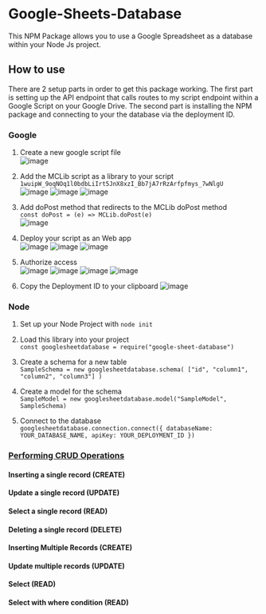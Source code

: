 # Google-Sheets-Database
This NPM Package allows you to use a Google Spreadsheet as a database within your Node Js project.

## How to use
There are 2 setup parts in order to get this package working. The first part is setting up the API endpoint that calls routes to my script endpoint within a Google Script on your Google Drive. The second part is installing the NPM package and connecting to your the database via the deployment ID.


### Google
1. Create a new google script file \
![image](https://user-images.githubusercontent.com/53892067/204195998-9b9f3ef1-f8f8-4703-ae52-e43cb0316ee5.png)

2. Add the MCLib script as a library to your script `1wuipW_9oqNOq1l0bdbLiIrt5JnX8xzI_Bb7jA7rRzArfpfmys_7wNlgU` \
![image](https://user-images.githubusercontent.com/53892067/204196077-08e543dc-8433-4cc7-af9f-8580a06168ce.png)
![image](https://user-images.githubusercontent.com/53892067/204196135-6e16a89a-e602-416b-bec4-7852c8d4e4a3.png)
![image](https://user-images.githubusercontent.com/53892067/204196153-2033f8cd-1a42-4091-b551-1728f7a756be.png)


3. Add doPost method that redirects to the MCLib doPost method \
`const doPost = (e) => MCLib.doPost(e)`\
![image](https://user-images.githubusercontent.com/53892067/204196288-eb0e525c-92c6-4391-8a1c-351f95086d90.png)

4. Deploy your script as an Web app \
![image](https://user-images.githubusercontent.com/53892067/204196309-150613a4-627c-4eed-af37-a9924ba9738f.png)
![image](https://user-images.githubusercontent.com/53892067/204198581-89ca7088-0b34-44be-a8ef-b42b6dba899d.png)
![image](https://user-images.githubusercontent.com/53892067/204198641-05212477-6f38-4cd8-af71-ada7564051c9.png)

5. Authorize access \
![image](https://user-images.githubusercontent.com/53892067/204198696-b8097b9f-c067-4ba8-96f0-70e8f2c598d0.png)
![image](https://user-images.githubusercontent.com/53892067/204198713-b7c88b67-d659-4993-9512-c427e82fb92e.png)
![image](https://user-images.githubusercontent.com/53892067/204198738-b467fbed-c963-49bf-a377-923655eff407.png)
![image](https://user-images.githubusercontent.com/53892067/204198751-1b99f14c-6ad0-45d8-80e7-750f476f6108.png)

6. Copy the Deployment ID to your clipboard
![image](https://user-images.githubusercontent.com/53892067/204198806-abed432f-89f6-4a32-86cb-dd21e15138c0.png)

### Node
1. Set up your Node Project with `node init`

2. Load this library into your project \
`const googlesheetdatabase = require("google-sheet-database")`

3. Create a schema for a new table \
`SampleSchema = new googlesheetdatabase.schema(
    ["id", "column1", "column2", "column3"]
)`

4. Create a model for the schema \
`SampleModel = new googlesheetdatabase.model("SampleModel", SampleSchema)`

5. Connect to the database \
`googlesheetdatabase.connection.connect({
    databaseName: YOUR_DATABASE_NAME,
    apiKey: YOUR_DEPLOYMENT_ID
})`

### [Performing CRUD Operations](./test/main.js)
#### Inserting a single record (CREATE)
#### Update a single record (UPDATE)
#### Select a single record (READ)
#### Deleting a single record (DELETE)
#### Inserting Multiple Records (CREATE)
#### Update multiple records (UPDATE)
#### Select (READ)
#### Select with where condition (READ)
